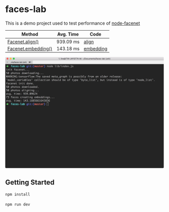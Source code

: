 # faces-lab

This is a demo project used to test performance of [node-facenet](https://github.com/zixia/node-facenet)

| Method                                                                       | Avg. Time | Code                                                           |
| ---------------------------------------------------------------------------- | --------- | -------------------------------------------------------------- |
| [Facenet.align()](https://www.zixia.net/node-facenet/#Facenet+align)         | 939.09 ms | [align](src/modules/core/functions/createFaces.js#L10)         |
| [Facenet.embedding()](https://www.zixia.net/node-facenet/#Facenet+embedding) | 143.18 ms | [embedding](src/modules/core/functions/createEmbeddings.js#L8) |

![](docs/execution_time.png)

## Getting Started

```
npm install

npm run dev
```
